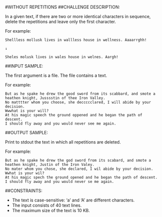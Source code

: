 #WITHOUT REPETITIONS
##CHALLENGE DESCRIPTION:

In a given text, if there are two or more identical characters in sequence, delete the repetitions and leave only the first character.

For example:

    Shellless mollusk lives in wallless house in wellness. Aaaarrghh!
    
    ↓
    
    Sheles molusk lives in wales house in welnes. Aargh!

##INPUT SAMPLE:

The first argument is a file. The file contains a text.

For example:


    But as he spake he drew the good sword from its scabbard, and smote a heathen knight, Jusssstin of thee Iron Valley.
    No matttter whom you choose, she deccccclared, I will abide by your decision.
    Wwwhat is your will?
    At his magic speech the ground oppened and he began the path of descent.
    I should fly away and you would never see me again.

##OUTPUT SAMPLE:

Print to stdout the text in which all repetitions are deleted.

For example:

    But as he spake he drew the god sword from its scabard, and smote a heathen knight, Justin of the Iron Valey.
    No mater whom you chose, she declared, I wil abide by your decision.
    Wwhat is your wil?
    At his magic spech the ground opened and he began the path of descent.
    I should fly away and you would never se me again.

##CONSTRAINTS:

* The text is case-sensitive: ‘a’ and ‘A’ are different characters.
* The input consists of 40 text lines.
* The maximum size of the text is 10 KB.
